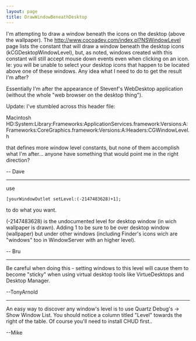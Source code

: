 ```yaml
---
layout: page
title: DrawWindowBeneathDesktop
---
```


I'm attempting to draw a window beneath the icons on the desktop (above the wallpaper). The http://www.cocoadev.com/index.pl?NSWindowLevel page lists the constant that will draw a window beneath the desktop icons (kCGDesktopWindowLevel), but, as noted, windows created with this constant will still accept mouse down events even when clicking on an icon. Ie: you will be unable to select your desktop icons that happen to be located above one of these windows. Any idea what I need to do to get the result I'm after?

Essentially I'm after the appearance of Stevenf's WebDesktop application (without the whole "web browser on the desktop thing").

Update: I've stumbled across this header file:

Macintosh HD:System:Library:Frameworks:ApplicationServices.framework:Versions:A:Frameworks:CoreGraphics.framework:Versions:A:Headers:CGWindowLevel.h

that defines more window level constants, but none of them accomplish what I'm after... anyone have something that would point me in the right direction?

-- Dave

----

use

<code>[yourWindowOutlet setLevel:(-2147483628)+1];</code>

to do what you want.

(-2147483628) is the undocumented level for desktop window (in wich wallpaper is drawn).
Adding 1 to be sure to be over desktop window (wallpaper) but under other windows (including Finder's icons wich are "windows" too in WindowServer with an higher level).

-- Bru

----

Be careful when doing this - setting windows to this level will cause them to become "sticky" when using virtual desktop tools like VirtueDesktops and Desktop Manager.

--TonyArnold

----

An easy way to discover any window's level is to use Quartz Debug's -> Show Window List. You should notice a column titled "Level" towards the right of the table. Of course you'll need to install CHUD first..

--Mike

